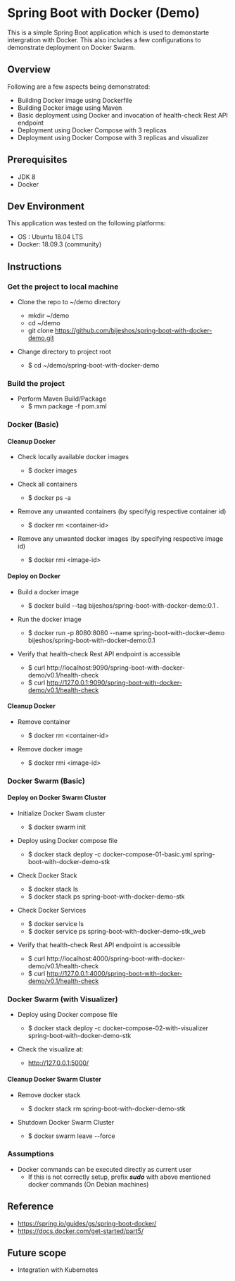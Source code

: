 # Spring Boot with Docker (Demo)

This is a simple Spring Boot application which is used to demonstarte intergration with Docker. This also includes a few configurations to demonstrate deployment on Docker Swarm. 

## Overview

Following are a few aspects being demonstrated:

- Building Docker image using Dockerfile
- Building Docker image using Maven
- Basic deployment using Docker and invocation of health-check Rest API endpoint 
- Deployment using Docker Compose with 3 replicas
- Deployment using Docker Compose with 3 replicas and visualizer

## Prerequisites
- JDK 8
- Docker

## Dev Environment
This application was tested on the following platforms:

- OS : Ubuntu 18.04 LTS
- Docker: 18.09.3 (community)

## Instructions

### Get the project to local machine
- Clone the repo to ~/demo directory
    - mkdir ~/demo
    - cd ~/demo
	 - git clone https://github.com/bijeshos/spring-boot-with-docker-demo.git

- Change directory to project root
	 - $ cd ~/demo/spring-boot-with-docker-demo


### Build the project
- Perform Maven Build/Package
    - $ mvn package -f pom.xml

### Docker (Basic)
#### Cleanup Docker
- Check locally available docker images
	 - $ docker images

- Check all containers
	 - $ docker ps -a

- Remove any unwanted containers (by specifyig respective container id)
	 - $ docker rm \<container-id>

- Remove any unwanted docker images (by specifying respective image id)
	 - $ docker rmi \<image-id>

#### Deploy on Docker
- Build a docker image
	 - $ docker build --tag bijeshos/spring-boot-with-docker-demo:0.1 .

- Run the docker image
	 - $ docker run -p 8080:8080 --name spring-boot-with-docker-demo bijeshos/spring-boot-with-docker-demo:0.1 

- Verify that health-check Rest API endpoint is accessible
	 - $ curl http://localhost:9090/spring-boot-with-docker-demo/v0.1/health-check
	 - $ curl http://127.0.0.1:9090/spring-boot-with-docker-demo/v0.1/health-check

#### Cleanup Docker
- Remove container
	 - $ docker rm \<container-id>

- Remove docker image
	 - $ docker rmi \<image-id>


### Docker Swarm (Basic)

#### Deploy on Docker Swarm Cluster
- Initialize Docker Swam cluster
	 - $ docker swarm init

- Deploy using Docker compose file
	 - $ docker stack deploy -c docker-compose-01-basic.yml spring-boot-with-docker-demo-stk

- Check Docker Stack
	 - $ docker stack ls
	 - $ docker stack ps spring-boot-with-docker-demo-stk

- Check Docker Services
	 - $ docker service ls
	 - $ docker service ps spring-boot-with-docker-demo-stk_web

- Verify that health-check Rest API endpoint is accessible
	 - $ curl http://localhost:4000/spring-boot-with-docker-demo/v0.1/health-check
	 - $ curl http://127.0.0.1:4000/spring-boot-with-docker-demo/v0.1/health-check

### Docker Swarm (with Visualizer)
- Deploy using Docker compose file
	 - $ docker stack deploy -c docker-compose-02-with-visualizer spring-boot-with-docker-demo-stk

- Check the visualize at:
	 - http://127.0.0.1:5000/

#### Cleanup Docker Swarm Cluster
- Remove docker stack
	 - $ docker stack rm spring-boot-with-docker-demo-stk

- Shutdown Docker Swarm Cluster
	 - $ docker swarm leave --force

### Assumptions
- Docker commands can be executed directly as current user
	 - If this is not correctly setup, prefix ***sudo*** with above mentioned docker commands (On Debian machines)

## Reference

- https://spring.io/guides/gs/spring-boot-docker/
- https://docs.docker.com/get-started/part5/


## Future scope
- Integration with Kubernetes


